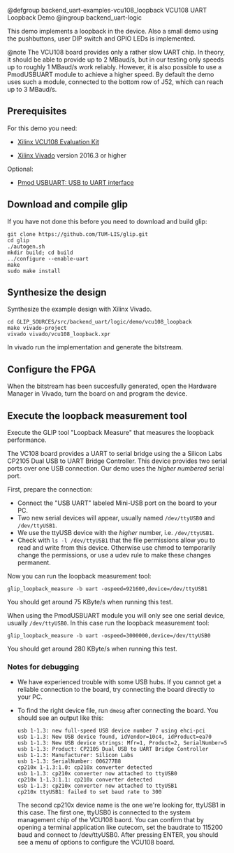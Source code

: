 @defgroup backend_uart-examples-vcu108_loopback VCU108 UART Loopback Demo
@ingroup backend_uart-logic

This demo implements a loopback in the device.
Also a small demo using the pushbuttons, user DIP switch and GPIO LEDs is implemented.

@note The VCU108 board provides only a rather slow UART chip. In theory,
it should be able to provide up to 2 MBaud/s, but in our testing only speeds
up to roughly 1 MBaud/s work reliably. However, it is also possible to use a
PmodUSBUART module to achieve a higher speed. By default the demo uses such a
module, connected to the bottom row of J52, which can reach up to 3 MBaud/s.

Prerequisites
-------------

For this demo you need:

* [Xilinx VCU108 Evaluation Kit](https://www.xilinx.com/products/boards-and-kits/ek-u1-vcu108-g.html)

* [Xilinx Vivado](http://www.xilinx.com/products/design-tools/vivado/)
  version 2016.3 or higher

Optional:

* [Pmod USBUART: USB to UART interface](http://store.digilentinc.com/pmod-usbuart-usb-to-uart-interface/)


Download and compile glip
-------------------------

If you have not done this before you need to download and build glip:

    git clone https://github.com/TUM-LIS/glip.git
    cd glip
    ./autogen.sh
    mkdir build; cd build
    ../configure --enable-uart
    make
    sudo make install


Synthesize the design
---------------------

Synthesize the example design with Xilinx Vivado.

    cd GLIP_SOURCES/src/backend_uart/logic/demo/vcu108_loopback
    make vivado-project
    vivado vivado/vcu108_loopback.xpr

In vivado run the implementation and generate the bitstream.


Configure the FPGA
------------------

When the bitstream has been succesfully generated, open the Hardware
Manager in Vivado, turn the board on and program the device.


Execute the loopback measurement tool
--------------------------------------

Execute the GLIP tool "Loopback Measure" that measures the loopback
performance.

The VC108 board provides a UART to serial bridge using the a Silicon Labs
CP2105 Dual USB to UART Bridge Controller. This device provides two serial ports
over one USB connection. Our demo uses the *higher numbered* serial port.

First, prepare the connection:

* Connect the "USB UART" labeled Mini-USB port on the board to your PC.
* Two new serial devices will appear, usually named `/dev/ttyUSB0` and
  `/dev/ttyUSB1`.
* We use the ttyUSB device with the *higher* number, i.e. `/dev/ttyUSB1`.
* Check with `ls -l /dev/ttyUSB1` that the file permissions allow you to read
  and write from this device. Otherwise use chmod to temporarily change the
  permissions, or use a udev rule to make these changes permanent.

Now you can run the loopback measurement tool:

    glip_loopback_measure -b uart -ospeed=921600,device=/dev/ttyUSB1

You should get around 75 KByte/s when running this test.

When using the PmodUSBUART module you will only see one serial device, usually
`/dev/ttyUSB0`. In this case run the loopback measurement tool:

    glip_loopback_measure -b uart -ospeed=3000000,device=/dev/ttyUSB0

You should get around 280 KByte/s when running this test.

### Notes for debugging

* We have experienced trouble with some USB hubs. If you cannot get a reliable
  connection to the board, try connecting the board directly to your PC.
* To find the right device file, run `dmesg` after connecting the board. You
  should see an output like this:

      usb 1-1.3: new full-speed USB device number 7 using ehci-pci
      usb 1-1.3: New USB device found, idVendor=10c4, idProduct=ea70
      usb 1-1.3: New USB device strings: Mfr=1, Product=2, SerialNumber=5
      usb 1-1.3: Product: CP2105 Dual USB to UART Bridge Controller
      usb 1-1.3: Manufacturer: Silicon Labs
      usb 1-1.3: SerialNumber: 006277B8
      cp210x 1-1.3:1.0: cp210x converter detected
      usb 1-1.3: cp210x converter now attached to ttyUSB0
      cp210x 1-1.3:1.1: cp210x converter detected
      usb 1-1.3: cp210x converter now attached to ttyUSB1
      cp210x ttyUSB1: failed to set baud rate to 300

    The second cp210x device name is the one we're looking for, ttyUSB1 in this case.
    The first one, ttyUSB0 is connected to the system management chip of the VCU108
    baord. You can confirm that by opening a terminal application like cutecom,
    set the baudrate to 115200 baud and connect to /dev/ttyUSB0. After pressing
    ENTER, you should see a menu of options to configure the VCU108 board.

